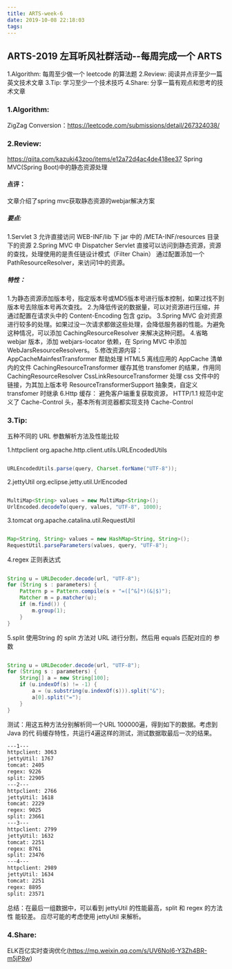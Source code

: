```yaml
---
title: ARTS-week-6
date: 2019-10-08 22:18:03
tags:
---
```


## ARTS-2019 左耳听风社群活动--每周完成一个 ARTS
1.Algorithm: 每周至少做一个 leetcode 的算法题
2.Review: 阅读并点评至少一篇英文技术文章
3.Tip: 学习至少一个技术技巧
4.Share: 分享一篇有观点和思考的技术文章

### 1.Algorithm:

ZigZag Conversion：https://leetcode.com/submissions/detail/267324038/

### 2.Review:

https://qiita.com/kazuki43zoo/items/e12a72d4ac4de418ee37
Spring MVC(Spring Boot)中的静态资源处理

#### 点评：
文章介绍了spring mvc获取静态资源的webjar解决方案

##### 要点:
1.Servlet 3 允许直接访问 WEB-INF/lib 下 jar 中的 /META-INF/resources 目录下的资源
2.Spring MVC 中 Dispatcher Servlet 直接可以访问到静态资源，资源的查找，处理使用的是责任链设计模式（Filter Chain）
通过配置添加一个 PathResourceResolver，来访问1中的资源。

##### 特性：
1.为静态资源添加版本号，指定版本号或MD5版本号进行版本控制，如果过找不到版本号去除版本号再次查找。
2.为降低传说的数据量，可以对资源进行压缩，并通过配置在请求头中的 Content-Encoding 包含 gzip。
3.Spring MVC 会对资源进行较多的处理。如果过没一次请求都做这些处理，会降低服务器的性能。为避免这种情况，可以添加 CachingResourceResolver 来解决这种问题。
4.省略 webjar 版本，添加 webjars-locator 依赖，在 Spring MVC 中添加 WebJarsResourceResolvers。
5.修改资源内容：
AppCacheMainfestTransformer 帮助处理 HTML5 离线应用的 AppCache 清单内的文件
CachingResourceTransformer 缓存其他 transfomer 的结果，作用同 CachingResourceResolver
CssLinkResourceTransformer 处理 css 文件中的链接，为其加上版本号
ResourceTransformerSupport 抽象类，自定义 transfomer 时继承
6.Http 缓存： 避免客户端重复获取资源， HTTP/1.1 规范中定义了 Cache-Control 头，基本所有浏览器都实现支持 Cache-Control

### 3.Tip:

五种不同的 URL 参数解析方法及性能比较

1.httpclient org.apache.http.client.utils.URLEncodedUtils

``` java

URLEncodedUtils.parse(query, Charset.forName("UTF-8"));

```

2.jettyUtil org.eclipse.jetty.util.UrlEncoded

``` java

MultiMap<String> values = new MultiMap<String>();  
UrlEncoded.decodeTo(query, values, "UTF-8", 1000);

```

3.tomcat org.apache.catalina.util.RequestUtil

``` java

Map<String, String> values = new HashMap<String, String>();  
RequestUtil.parseParameters(values, query, "UTF-8");

```

4.regex 正则表达式

``` java

String u = URLDecoder.decode(url, "UTF-8");  
for (String s : parameters) {  
    Pattern p = Pattern.compile(s + "=([^&]*)(&|$)");  
    Matcher m = p.matcher(u);  
    if (m.find()) {  
        m.group(1);  
    }  
}

```

5.split 使用String 的 split 方法对 URL 进行分割，然后用 equals 匹配对应的 参数

``` java

String u = URLDecoder.decode(url, "UTF-8");  
for (String s : parameters) {  
    String[] a = new String[100];   
    if (u.indexOf(s) != -1) {  
        a = (u.substring(u.indexOf(s))).split("&");  
        a[0].split("=");  
    }  
}

```

测试：用这五种方法分别解析同一个URL 100000遍，得到如下的数据。考虑到 Java 的代 码缓存特性，共运行4遍这样的测试，测试数据取最后一次的结果。

``` bash
---1---
httpclient: 3063
jettyUtil: 1767
tomcat: 2405
regex: 9226
split: 22905
---2---
httpclient: 2766
jettyUtil: 1618
tomcat: 2229
regex: 9025
split: 23661
---3---
httpclient: 2799
jettyUtil: 1632
tomcat: 2251
regex: 8761
split: 23476
---4---
httpclient: 2989
jettyUtil: 1634
tomcat: 2251
regex: 8895
split: 23571 
```

总结：在最后一组数据中，可以看到 jettyUtil 的性能最高，split 和 regex 的方法性 能较差。
应尽可能的考虑使用 jettyUtil 来解析。

### 4.Share:

ELK百亿实时查询优化(https://mp.weixin.qq.com/s/UV6NoI6-Y3Zh4BR-m5jP8w)